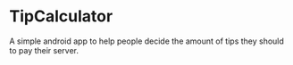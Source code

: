 # TipCalculator
A simple android app to help people decide the amount of tips they should to pay their server. 
